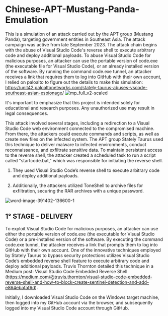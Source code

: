 # Chinese-APT-Mustang-Panda-Emulation
This is a simulation of an attack carried out by the APT group (Mustang Panda), targeting government entities in Southeast Asia. The attack campaign was active from late September 2023. The attack chain begins with the abuse of Visual Studio Code's reverse shell to execute arbitrary code and deploy additional payloads.
 To abuse Visual Studio Code for malicious purposes, an attacker can use the portable version of code.exe (the executable file for Visual Studio Code), or an already installed version of the software. By running the command code.exe tunnel, an attacker receives a link that requires them to log into GitHub with their own account, I relied on paloalto to figure out the details to make this simulation: https://unit42.paloaltonetworks.com/stately-taurus-abuses-vscode-southeast-asian-espionage/
![mp_full_v2-scaled](https://github.com/user-attachments/assets/3bb8f97a-b7e1-4e1d-9d4f-abffbe6ffd85)

It's important to emphasize that this project is intended solely for educational and research purposes. Any unauthorized use may result in legal consequences.


This attack involved several stages, including a redirection to a Visual Studio Code web environment connected to the compromised machine. From there, the attackers could execute commands and scripts, as well as create new files on the infected system. The APT group Stately Taurus used this technique to deliver malware to infected environments, conduct reconnaissance, and exfiltrate sensitive data. To maintain persistent access to the reverse shell, the attacker created a scheduled task to run a script called "startcode.bat," which was responsible for initiating the reverse shell.

1) They used Visual Studio Code’s reverse shell to execute arbitrary code and deploy additional payloads.

2) Additionally, the attackers utilized ToneShell to archive files for exfiltration, securing the RAR archives with a unique password.


![word-image-391402-136600-1](https://github.com/user-attachments/assets/3fc6c7e2-8ab6-4d5e-9fd8-a7ddd8777156)


## 1° STAGE - DELIVERY

To exploit Visual Studio Code for malicious purposes, an attacker can use either the portable version of code.exe (the executable for Visual Studio Code) or a pre-installed version of the software. By executing the command code.exe tunnel, the attacker receives a link that prompts them to log into GitHub with their own account. One of the innovative techniques employed by Stately Taurus to bypass security protections utilizes Visual Studio Code’s embedded reverse shell feature to execute arbitrary code and deploy additional payloads. Truvis Thornton detailed this technique in a Medium post: Visual Studio Code Embedded Reverse Shell (https://medium.com/@truvis.thornton/visual-studio-code-embedded-reverse-shell-and-how-to-block-create-sentinel-detection-and-add-e864ebafaf6d).

Initially, I downloaded Visual Studio Code on the Windows target machine, then logged into my GitHub account via the browser, and subsequently logged into my Visual Studio Code account through GitHub.
